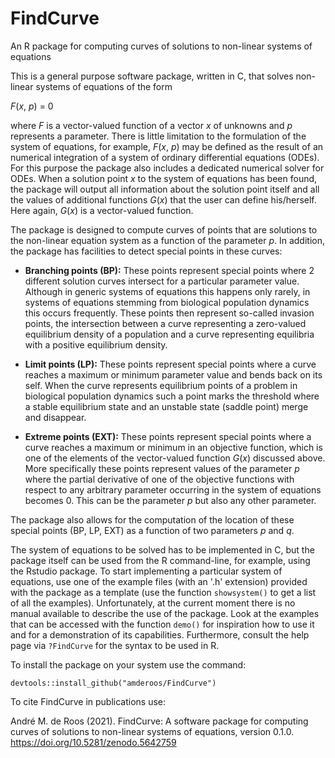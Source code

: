 FindCurve
=========

An R package for computing curves of solutions to non-linear systems of equations

This is a general purpose software package, written in C, that solves non-linear systems of equations of the form

*F*(*x*, *p*) = 0

where *F* is a vector-valued function of a vector *x* of unknowns and *p* represents a parameter. There is little limitation to the formulation of the system of equations, for example, *F*(*x*, *p*) may be defined as the result of an numerical integration of a system of ordinary differential equations (ODEs). For this purpose the package also includes a dedicated numerical solver for ODEs. When a solution point *x* to the system of equations has been found, the package will output all information about the solution point itself and all the values of additional functions *G*(*x*) that the user can define his/herself. Here again, *G*(*x*) is a vector-valued function.

The package is designed to compute curves of points that are solutions to the non-linear equation system as a function of the parameter *p*. In addition, the package has facilities to detect special points in these curves:

- **Branching points (BP):** These points represent special points where 2 different solution curves intersect for a particular parameter value. Although in generic systems of equations this happens only rarely, in systems of equations stemming from biological population dynamics this occurs frequently. These points then represent so-called invasion points, the intersection between a curve representing a zero-valued equilibrium density of a population and a curve representing equilibria with a positive equilibrium density. 

- **Limit points (LP):** These points represent special points where a curve reaches a maximum or minimum parameter value and bends back on its self. When the curve represents equilibrium points of a problem in biological population dynamics such a point marks the threshold where a stable equilibrium state and an unstable state (saddle point) merge and disappear.

- **Extreme points (EXT):** These points represent special points where a curve reaches a maximum or minimum in an objective function, which is one of the elements of the vector-valued function *G*(*x*) discussed above. More specifically these points represent values of the parameter *p* where the partial derivative of one of the objective functions with respect to any arbitrary parameter occurring in the system of equations becomes 0. This can be the parameter *p* but also any other parameter. 

The package also allows for the computation of the location of these special points (BP, LP, EXT) as a function of two parameters *p* and *q*.

The system of equations to be solved has to be implemented in C, but the package itself can be used from the R command-line, for example, using the Rstudio package. To start implementing a particular system of equations, use one of the example files (with an '.h' extension) provided with the package as a template (use the function `showsystem()` to get a list of all the examples). Unfortunately, at the current moment there is no manual available to describe the use of the package. Look at the examples that can be accessed with the function `demo()` for inspiration how to use it and for a demonstration of its capabilities. Furthermore, consult the help page via `?FindCurve` for the syntax to be used in R.

To install the package on your system use the command:

```
devtools::install_github("amderoos/FindCurve")
```

To cite FindCurve in publications use:

André M. de Roos (2021). FindCurve: A software package for computing curves of solutions to non-linear systems of equations, version 0.1.0. https://doi.org/10.5281/zenodo.5642759


